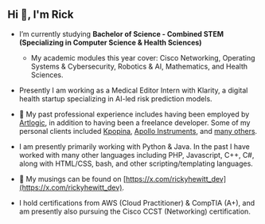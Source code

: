 <h2>Hi 👋, I'm Rick</h2>

- I’m currently studying **Bachelor of Science - Combined STEM (Specializing in Computer Science & Health Sciences)**
    - My academic modules this year cover: Cisco Networking, Operating Systems & Cybersecurity, Robotics & AI, Mathematics, and Health Sciences.

- Presently I am working as a Medical Editor Intern with Klarity, a digital health startup specializing in AI-led
risk prediction models.

- 💼 My past professional experience includes having been employed by [Artlogic](https://artlogic.net), in addition to having been a freelance developer. Some of my personal clients included [Kpopina](https://x.com/kpopinarab), [Apollo Instruments](https://apollo-instruments.com), and [many others](https://rickyhewitt.dev/portfolio).

- I am presently primarily working with Python & Java. In the past I have worked with many other languages including PHP, Javascript, C++, C#, along with HTML/CSS, bash, and other scripting/templating languages.

- 📝 My musings can be found on [https://x.com/rickyhewitt_dev](https://x.com/rickyhewitt_dev).

- I hold certifications from AWS (Cloud Practitioner) & CompTIA (A+), and am presently also pursuing the Cisco CCST (Networking) certification.
